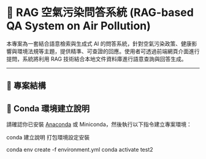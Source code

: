 # 🌱 RAG 空氣污染問答系統 (RAG-based QA System on Air Pollution)

本專案為一套結合語意檢索與生成式 AI 的問答系統，針對空氣污染政策、健康影響與環境法規等主題，提供精準、可查證的回應。使用者可透過前端網頁介面進行提問，系統將利用 RAG 技術結合本地文件資料庫進行語意查詢與回答生成。

---

## 📁 專案結構



## 🐍 Conda 環境建立說明

請確認你已安裝 [Anaconda](https://www.anaconda.com/) 或 Miniconda，然後執行以下指令建立專案環境：


conda 建立說明 打包環境設定安裝

conda env create -f environment.yml
conda activate test2
